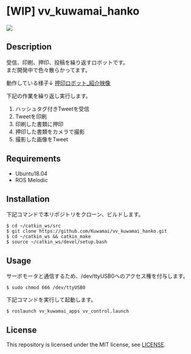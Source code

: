 # [WIP] vv_kuwamai_hanko
![](https://gyazo.com/d4db7bdcbe0a223d929492ad16cb8371/raw)

## Description
受信、印刷、押印、投稿を繰り返すロボットです。  
まだ開発中で色々散らかってます。  

動作している様子↓
[押印ロボット_紹介映像](https://youtu.be/dkK9gP4Uo3w)

下記の作業を繰り返し実行します。

1. ハッシュタグ付きTweetを受信
1. Tweetを印刷
1. 印刷した書類に押印
1. 押印した書類をカメラで撮影
1. 撮影した画像をTweet

## Requirements
* Ubuntu18.04
* ROS Melodic

## Installation
下記コマンドで本リポジトリをクローン、ビルドします。
```
$ cd ~/catkin_ws/src
$ git clone https://github.com/Kuwamai/vv_kuwamai_hanko.git
$ cd ~/catkin_ws && catkin_make
$ source ~/catkin_ws/devel/setup.bash
```

## Usage
サーボモータと通信するため、/dev/ttyUSB0へのアクセス権を付与します。

```
$ sudo chmod 666 /dev/ttyUSB0
```

下記コマンドを実行して起動します。

```
$ roslaunch vv_kuwamai_apps vv_control.launch
```

## License
This repository is licensed under the MIT license, see [LICENSE](./LICENSE).
